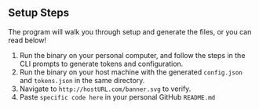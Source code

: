 ## Setup Steps
The program will walk you through setup and generate the files, or you can read below! 

1. Run the binary on your personal computer, and follow the steps in the CLI prompts to generate tokens and configuration.
2. Run the binary on your host machine with the generated `config.json` and `tokens.json` in the same directory.
3. Navigate to `http://hostURL.com/banner.svg` to verify.
4. Paste `specific code here` in your personal GitHub `README.md`

